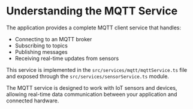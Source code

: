 
# Understanding the MQTT Service

The application provides a complete MQTT client service that handles:
- Connecting to an MQTT broker
- Subscribing to topics
- Publishing messages
- Receiving real-time updates from sensors

This service is implemented in the `src/services/mqtt/mqttService.ts` file and exposed through the `src/services/sensorService.ts` module.

The MQTT service is designed to work with IoT sensors and devices, allowing real-time data communication between your application and connected hardware.
